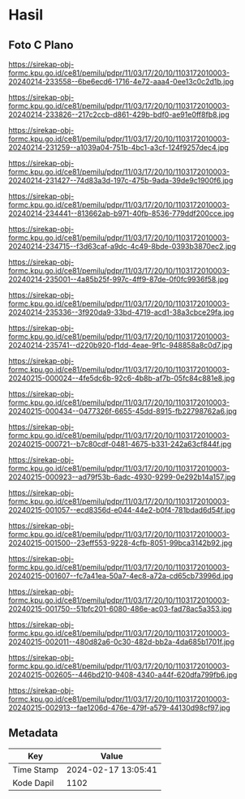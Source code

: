 # Hasil

## Foto C Plano

https://sirekap-obj-formc.kpu.go.id/ce81/pemilu/pdpr/11/03/17/20/10/1103172010003-20240214-233558--6be6ecd6-1716-4e72-aaa4-0ee13c0c2d1b.jpg

https://sirekap-obj-formc.kpu.go.id/ce81/pemilu/pdpr/11/03/17/20/10/1103172010003-20240214-233826--217c2ccb-d861-429b-bdf0-ae91e0ff8fb8.jpg

https://sirekap-obj-formc.kpu.go.id/ce81/pemilu/pdpr/11/03/17/20/10/1103172010003-20240214-231259--a1039a04-751b-4bc1-a3cf-124f9257dec4.jpg

https://sirekap-obj-formc.kpu.go.id/ce81/pemilu/pdpr/11/03/17/20/10/1103172010003-20240214-231427--74d83a3d-197c-475b-9ada-39de9c1900f6.jpg

https://sirekap-obj-formc.kpu.go.id/ce81/pemilu/pdpr/11/03/17/20/10/1103172010003-20240214-234441--813662ab-b971-40fb-8536-779ddf200cce.jpg

https://sirekap-obj-formc.kpu.go.id/ce81/pemilu/pdpr/11/03/17/20/10/1103172010003-20240214-234715--f3d63caf-a9dc-4c49-8bde-0393b3870ec2.jpg

https://sirekap-obj-formc.kpu.go.id/ce81/pemilu/pdpr/11/03/17/20/10/1103172010003-20240214-235001--4a85b25f-997c-4ff9-87de-0f0fc9936f58.jpg

https://sirekap-obj-formc.kpu.go.id/ce81/pemilu/pdpr/11/03/17/20/10/1103172010003-20240214-235336--3f920da9-33bd-4719-acd1-38a3cbce29fa.jpg

https://sirekap-obj-formc.kpu.go.id/ce81/pemilu/pdpr/11/03/17/20/10/1103172010003-20240214-235741--d220b920-f1dd-4eae-9f1c-948858a8c0d7.jpg

https://sirekap-obj-formc.kpu.go.id/ce81/pemilu/pdpr/11/03/17/20/10/1103172010003-20240215-000024--4fe5dc6b-92c6-4b8b-af7b-05fc84c881e8.jpg

https://sirekap-obj-formc.kpu.go.id/ce81/pemilu/pdpr/11/03/17/20/10/1103172010003-20240215-000434--0477326f-6655-45dd-8915-fb22798762a6.jpg

https://sirekap-obj-formc.kpu.go.id/ce81/pemilu/pdpr/11/03/17/20/10/1103172010003-20240215-000721--b7c80cdf-0481-4675-b331-242a63cf844f.jpg

https://sirekap-obj-formc.kpu.go.id/ce81/pemilu/pdpr/11/03/17/20/10/1103172010003-20240215-000923--ad79f53b-6adc-4930-9299-0e292b14a157.jpg

https://sirekap-obj-formc.kpu.go.id/ce81/pemilu/pdpr/11/03/17/20/10/1103172010003-20240215-001057--ecd8356d-e044-44e2-b0f4-781bdad6d54f.jpg

https://sirekap-obj-formc.kpu.go.id/ce81/pemilu/pdpr/11/03/17/20/10/1103172010003-20240215-001500--23eff553-9228-4cfb-8051-99bca3142b92.jpg

https://sirekap-obj-formc.kpu.go.id/ce81/pemilu/pdpr/11/03/17/20/10/1103172010003-20240215-001607--fc7a41ea-50a7-4ec8-a72a-cd65cb73996d.jpg

https://sirekap-obj-formc.kpu.go.id/ce81/pemilu/pdpr/11/03/17/20/10/1103172010003-20240215-001750--51bfc201-6080-486e-ac03-fad78ac5a353.jpg

https://sirekap-obj-formc.kpu.go.id/ce81/pemilu/pdpr/11/03/17/20/10/1103172010003-20240215-002011--480d82a6-0c30-482d-bb2a-4da685b1701f.jpg

https://sirekap-obj-formc.kpu.go.id/ce81/pemilu/pdpr/11/03/17/20/10/1103172010003-20240215-002605--446bd210-9408-4340-a44f-620dfa799fb6.jpg

https://sirekap-obj-formc.kpu.go.id/ce81/pemilu/pdpr/11/03/17/20/10/1103172010003-20240215-002913--fae1206d-476e-479f-a579-44130d98cf97.jpg


## Metadata

| Key        | Value               |
| ---------- | ------------------- |
| Time Stamp | 2024-02-17 13:05:41 |
| Kode Dapil | 1102                |



